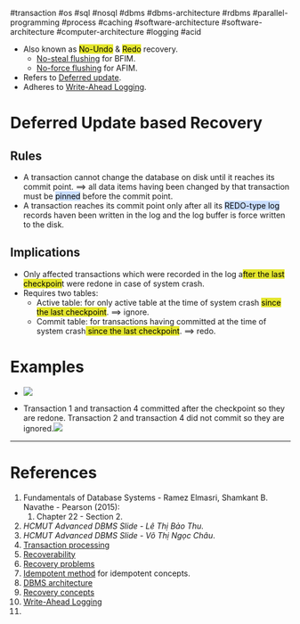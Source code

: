 #transaction #os #sql #nosql #dbms #dbms-architecture #rdbms #parallel-programming #process #caching #software-architecture #software-architecture #computer-architecture  #logging #acid 

- Also known as <mark style="background: #e4e62d;">No-Undo</mark> & <mark style="background: #e4e62d;">Redo</mark> recovery.
	- [No-steal flushing](Recovery%20concepts.md#No-steal%20flushing) for BFIM.
	- [No-force flushing](Recovery%20concepts.md#No-force%20flushing) for AFIM.
- Refers to [Deferred update](Recovery%20concepts.md#Deferred%20update).
- Adheres to [Write-Ahead Logging](Recovery%20concepts.md#Write-Ahead%20Logging).
# Deferred Update based Recovery
## Rules
- A transaction cannot change the database on disk until it reaches its commit point. $\implies$ all data items having been changed by that transaction must be <mark style="background: #ADCCFFA6;">pinned</mark> before the commit point.
- A transaction reaches its commit point only after all its <mark style="background: #ADCCFFA6;">REDO-type log</mark> records haven been written in the log and the log buffer is force written to the disk.
## Implications
- Only affected transactions which were recorded in the log a<mark style="background: #e4e62d;">fter the last checkpoin</mark>t were redone in case of system crash.
- Requires two tables:
	- Active table: for only active table at the time of system crash <mark style="background: #e4e62d;">since the last checkpoint</mark>. $\implies$ ignore.
	- Commit table: for transactions having committed at the time of system crash<mark style="background: #e4e62d;"> since the last checkpoint</mark>. $\implies$ redo.
# Examples
- ![](Pasted%20image%2020241214122048.png)

- Transaction 1 and transaction 4 committed after the checkpoint so they are redone. Transaction 2 and transaction 4 did not commit so they are ignored.![](Pasted%20image%2020241214122753.png)


---
# References
1. Fundamentals of Database Systems - Ramez Elmasri, Shamkant B. Navathe - Pearson (2015):
	1. Chapter 22 - Section 2.
2. *HCMUT Advanced DBMS Slide - Lê Thị Bảo Thu.*
3. *HCMUT Advanced DBMS Slide - Võ Thị Ngọc Châu*.
4. [Transaction processing](Transaction%20processing.md) 
5. [Recoverability](Recoverability.md)
6. [Recovery problems](Recovery%20problems.md)
7. [Idempotent method](Idempotent%20method.md) for idempotent concepts.
8. [DBMS architecture](DBMS%20architecture.md)
9. [Recovery concepts](Recovery%20concepts.md)
10. [Write-Ahead Logging](Recovery%20concepts.md#Write-Ahead%20Logging)
11. 